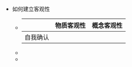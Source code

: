 - 如何建立客观性
	- |  | 物质客观性    | 概念客观性    |
	  | ---- | ---- | ---- |
	  |  自我确认    |      |      |
	-
	-